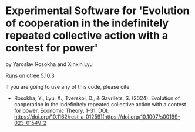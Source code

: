 # Experimental Software for 'Evolution of cooperation in the indefinitely repeated collective action with a contest for power' 
by Yaroslav Rosokha and Xinxin Lyu

Runs on otree 5.10.3

If you are going to use any of this code, please cite

- Rosokha, Y., Lyu, X., Tverskoi, D., & Gavrilets, S. (2024). Evolution of cooperation in the indefinitely repeated collective action with a contest for power. Economic Theory, 1-31. DOI: https://doi.org/10.1162/rest_a_01259](https://doi.org/10.1007/s00199-023-01549-2
